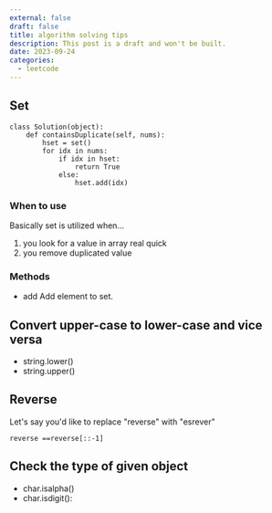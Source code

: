 ```yaml
---
external: false
draft: false
title: algorithm solving tips
description: This post is a draft and won't be built.
date: 2023-09-24
categories:
  - leetcode
---
```


## Set

```
class Solution(object):
    def containsDuplicate(self, nums):
        hset = set()
        for idx in nums:
            if idx in hset:
                return True
            else:
                hset.add(idx)
```

### When to use

Basically set is utilized when...

1. you look for a value in array real quick
2. you remove duplicated value

### Methods

- add
  Add element to set.

## Convert upper-case to lower-case and vice versa

- string.lower()
- string.upper()

## Reverse

Let's say you'd like to replace "reverse" with "esrever"

```
reverse ==reverse[::-1]
```

## Check the type of given object

- char.isalpha()
- char.isdigit():
